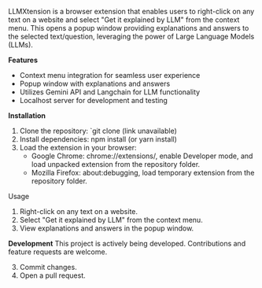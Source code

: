 LLMXtension is a browser extension that enables users to right-click on any text on a website and select "Get it explained by LLM" from the context menu. This opens a popup window providing explanations and answers to the selected text/question, leveraging the power of Large Language Models (LLMs).

**Features**
- Context menu integration for seamless user experience
- Popup window with explanations and answers
- Utilizes Gemini API and Langchain for LLM functionality
- Localhost server for development and testing

**Installation**
1. Clone the repository: `git clone (link unavailable)
2. Install dependencies: npm install (or yarn install)
3. Load the extension in your browser:
    - Google Chrome: chrome://extensions/, enable Developer mode, and load unpacked extension from the repository folder.
    - Mozilla Firefox: about:debugging, load temporary extension from the repository folder.

Usage
1. Right-click on any text on a website.
2. Select "Get it explained by LLM" from the context menu.
3. View explanations and answers in the popup window.

**Development**
This project is actively being developed. Contributions and feature requests are welcome.




3. Commit changes.
4. Open a pull request.

